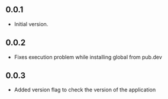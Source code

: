 ## 0.0.1

- Initial version.

## 0.0.2

- Fixes execution problem while installing global from pub.dev

## 0.0.3

- Added version flag to check the version of the application
